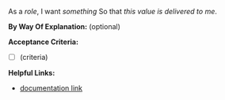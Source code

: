 As a _role_,
I want _something_
So that _this value is delivered to me_.

__By Way Of Explanation:__ (optional)

__Acceptance Criteria:__

- [ ] \(criteria\)

__Helpful Links:__

- [documentation link](http://example.com)
